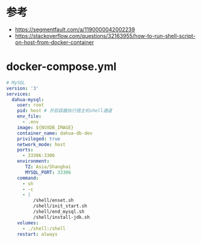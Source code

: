 # 参考
- https://segmentfault.com/a/1190000042002239
- https://stackoverflow.com/questions/32163955/how-to-run-shell-script-on-host-from-docker-container

# docker-compose.yml
```yaml
# MySQL
version: '3'
services:
  dahua-mysql:
    user: root
    pid: host # 开启容器执行宿主机shell通道
    env_file:
      - .env
    image: ${NVXDB_IMAGE}
    container_name: dahua-db-dev
    privileged: true
    network_mode: host
    ports:
      - 33306:3306
    environment:
       TZ: Asia/Shanghai
       MYSQL_PORT: 33306
    command: 
      - sh
      - -c 
      - |
          /shell/enset.sh
          /shell/init_start.sh
          /shell/end_mysql.sh
          /shell/install-jdk.sh
    volumes:
      - ./shell:/shell
    restart: always
```